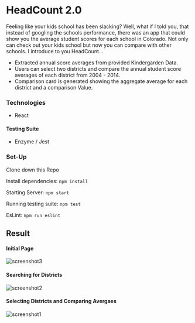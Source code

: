 # HeadCount 2.0

Feeling like your kids school has been slacking?  Well, what if I told you, that instead of googling the schools performance, there was an app that could show you the average student scores for each school in Colorado.  Not only can check out your kids school but now you can compare with other schools.  I introduce to you HeadCount...

* Extracted annual score averages from provided Kindergarden Data. 
* Users can select two districts and compare the annual student score averages of each district from 2004 - 2014.  
* Comparison card is generated showing the aggregate average for each district and a comparison Value.

### Technologies
- React
#### Testing Suite
- Enzyme / Jest

### Set-Up
Clone down this Repo

Install dependencies: `npm install`

Starting Server: `npm start`

Running testing suite: `npm test`

EsLint: `npm run eslint`

## Result

#### Initial Page

![screenshot3](https://user-images.githubusercontent.com/35910428/44312384-414ff500-a3b4-11e8-9bda-c193c7b97f08.png)

#### Searching for Districts

![screenshot2](https://user-images.githubusercontent.com/35910428/44312362-fb932c80-a3b3-11e8-8840-1abd8b9a01be.png)

#### Selecting Districts and Comparing Avergaes

![screenshot1](https://user-images.githubusercontent.com/35910428/44312377-21203600-a3b4-11e8-8483-fa930e09c45b.png)
